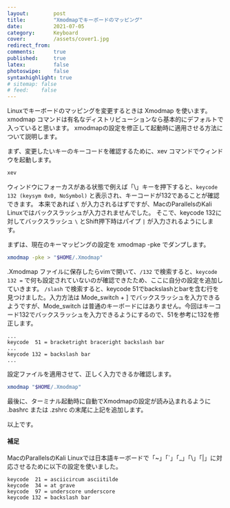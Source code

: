 ```yaml
---
layout:        post
title:         "Xmodmapでキーボードのマッピング"
date:          2021-07-05
category:      Keyboard
cover:         /assets/cover1.jpg
redirect_from:
comments:      true
published:     true
latex:         false
photoswipe:    false
syntaxhighlight: true
# sitemap: false
# feed:    false
---
```


Linuxでキーボードのマッピングを変更するときは Xmodmap を使います。
xmodmap コマンドは有名なディストリビューションなら基本的にデフォルトで入っていると思います。
xmodmapの設定を修正して起動時に適用させる方法について説明します。

まず、変更したいキーのキーコードを確認するために、xev コマンドでウィンドウを起動します。

```bash
xev
```

ウィンドウにフォーカスがある状態で例えば「\\」キーを押下すると、`keycode 132 (keysym 0x0, NoSymbol)` と表示され、キーコードが132であることが確認できます。
本来であれば `\` が入力されるはずですが、MacのParallelsのKali Linuxではバックスラッシュが入力されませんでした。
そこで、keycode 132に対してバックスラッシュ `\` とShift押下時はパイプ `|` が入力されるようにします。

まずは、現在のキーマッピングの設定を xmodmap -pke でダンプします。

```bash
xmodmap -pke > "$HOME/.Xmodmap"
```

.Xmodmap ファイルに保存したらvimで開いて、`/132` で検索すると、`keycode 132 =` で何も設定されていないのが確認できたため、ここに自分の設定を追加していきます。
`/slash` で検索すると、keycode 51でbackslashとbarを含む行を見つけました。入力方法は Mode_switch + ] でバックスラッシュを入力できるようですが、Mode_switch は普通のキーボードにはありません。今回はキーコード132でバックスラッシュを入力できるようにするので、51を参考に132を修正します。

```
...
keycode  51 = bracketright braceright backslash bar
...
keycode 132 = backslash bar
...
```

設定ファイルを適用させて、正しく入力できるか確認します。

```bash
xmodmap "$HOME/.Xmodmap"
```

最後に、ターミナル起動時に自動でXmodmapの設定が読み込まれるように .bashrc または .zshrc の末尾に上記を追加します。

以上です。


<!--
最後に、起動時に自動でXmodmapの設定が読み込まれるように /etc/rc.local を設定します。

```bash
sudo vim /etc/rc.local
```

以下内容でrc.localを保存します。
```
#!/bin/sh
xmodmap /home/parallels/.Xmodmap
```

保存したら実行権限を与えます。
```bash
sudo chmod +x /etc/rc.local 
```

systemdで起動時に/etc/rc.localが実行されるようにサービスを作成します。
```
cat <<EOS > /tmp/rc-local.service
[Unit]
Description=/etc/rc.local

[Service]
ExecStart=/etc/rc.local
Restart=always
Type=simple

[Install]
WantedBy=multi-user.target
EOS

sudo mv /tmp/rc-local.service /etc/systemd/system/rc-local.service
sudo systemctl daemon-reload
sudo systemctl start rc-local.service
sudo systemctl enable rc-local.service
```
-->


#### 補足

MacのParallelsのKali Linuxでは日本語キーボードで「\~」「\`」「_」「\\」「\|」に対応させるために以下の設定を使いました。

```
keycode  21 = asciicircum asciitilde
keycode  34 = at grave
keycode  97 = underscore underscore
keycode 132 = backslash bar
```
